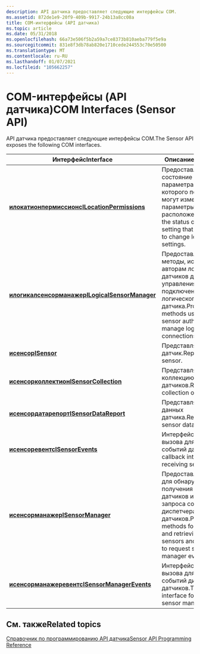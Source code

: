 ```yaml
---
description: API датчика предоставляет следующие интерфейсы COM.
ms.assetid: 872de1e9-20f9-409b-9917-24b13a8cc08a
title: COM-интерфейсы (API датчика)
ms.topic: article
ms.date: 05/31/2018
ms.openlocfilehash: 66a73e506f5b2a59a7ce8373b810aeba779f5e9a
ms.sourcegitcommit: 831e8f3db78ab820e1710cede244553c70e50500
ms.translationtype: MT
ms.contentlocale: ru-RU
ms.lasthandoff: 01/07/2021
ms.locfileid: "105662257"
---
```

# <a name="com-interfaces-sensor-api"></a><span data-ttu-id="05815-103">COM-интерфейсы (API датчика)</span><span class="sxs-lookup"><span data-stu-id="05815-103">COM Interfaces (Sensor API)</span></span>

<span data-ttu-id="05815-104">API датчика предоставляет следующие интерфейсы COM.</span><span class="sxs-lookup"><span data-stu-id="05815-104">The Sensor API exposes the following COM interfaces.</span></span>



| <span data-ttu-id="05815-105">Интерфейс</span><span class="sxs-lookup"><span data-stu-id="05815-105">Interface</span></span>                                              | <span data-ttu-id="05815-106">Описание</span><span class="sxs-lookup"><span data-stu-id="05815-106">Description</span></span>                                                                                                      |
|--------------------------------------------------------|------------------------------------------------------------------------------------------------------------------|
| [<span data-ttu-id="05815-107">**илокатионпермиссионс**</span><span class="sxs-lookup"><span data-stu-id="05815-107">**ILocationPermissions**</span></span>](/windows/desktop/api/sensorsapi/nn-sensorsapi-ilocationpermissions)   | <span data-ttu-id="05815-108">Предоставляет состояние системного параметра, с помощью которого пользователи могут изменять параметры расположения.</span><span class="sxs-lookup"><span data-stu-id="05815-108">Provides the status of the system setting that allows users to change location settings.</span></span>                         |
| <span data-ttu-id="05815-109">[**илогикалсенсорманажер**](/previous-versions/windows/desktop/legacy/dd318934(v=vs.85))</span><span class="sxs-lookup"><span data-stu-id="05815-109">[**ILogicalSensorManager**](/previous-versions/windows/desktop/legacy/dd318934(v=vs.85))</span></span> | <span data-ttu-id="05815-110">Предоставляет методы, используемые авторам логических датчиков для управления подключениями логического датчика.</span><span class="sxs-lookup"><span data-stu-id="05815-110">Provides methods used by logical sensor authors to manage logical sensor connections.</span></span>                            |
| [<span data-ttu-id="05815-111">**исенсор**</span><span class="sxs-lookup"><span data-stu-id="05815-111">**ISensor**</span></span>](/windows/desktop/api/sensorsapi/nn-sensorsapi-isensor)                             | <span data-ttu-id="05815-112">Представляет датчик.</span><span class="sxs-lookup"><span data-stu-id="05815-112">Represents a sensor.</span></span>                                                                                             |
| [<span data-ttu-id="05815-113">**исенсорколлектион**</span><span class="sxs-lookup"><span data-stu-id="05815-113">**ISensorCollection**</span></span>](/windows/desktop/api/sensorsapi/nn-sensorsapi-isensorcollection)         | <span data-ttu-id="05815-114">Представляет коллекцию датчиков.</span><span class="sxs-lookup"><span data-stu-id="05815-114">Represents a collection of sensors.</span></span>                                                                              |
| [<span data-ttu-id="05815-115">**исенсордатарепорт**</span><span class="sxs-lookup"><span data-stu-id="05815-115">**ISensorDataReport**</span></span>](/windows/desktop/api/sensorsapi/nn-sensorsapi-isensordatareport)         | <span data-ttu-id="05815-116">Представляет отчет о данных датчика.</span><span class="sxs-lookup"><span data-stu-id="05815-116">Represents a sensor data report.</span></span>                                                                                 |
| [<span data-ttu-id="05815-117">**исенсоревентс**</span><span class="sxs-lookup"><span data-stu-id="05815-117">**ISensorEvents**</span></span>](/windows/desktop/api/sensorsapi/nn-sensorsapi-isensorevents)                 | <span data-ttu-id="05815-118">Интерфейс обратного вызова для получения событий датчика.</span><span class="sxs-lookup"><span data-stu-id="05815-118">The callback interface for receiving sensor events.</span></span>                                                              |
| [<span data-ttu-id="05815-119">**исенсорманажер**</span><span class="sxs-lookup"><span data-stu-id="05815-119">**ISensorManager**</span></span>](/windows/desktop/api/sensorsapi/nn-sensorsapi-isensormanager)               | <span data-ttu-id="05815-120">Предоставляет методы для обнаружения и получения доступных датчиков и метода для запроса событий диспетчера датчиков.</span><span class="sxs-lookup"><span data-stu-id="05815-120">Provides methods for discovering and retrieving available sensors and a method to request sensor manager events.</span></span> |
| [<span data-ttu-id="05815-121">**исенсорманажеревентс**</span><span class="sxs-lookup"><span data-stu-id="05815-121">**ISensorManagerEvents**</span></span>](/windows/desktop/api/sensorsapi/nn-sensorsapi-isensormanagerevents)   | <span data-ttu-id="05815-122">Интерфейс обратного вызова для получения событий диспетчера датчиков.</span><span class="sxs-lookup"><span data-stu-id="05815-122">The callback interface for receiving sensor manager events.</span></span>                                                      |



 

## <a name="related-topics"></a><span data-ttu-id="05815-123">См. также</span><span class="sxs-lookup"><span data-stu-id="05815-123">Related topics</span></span>

<dl> <dt>

[<span data-ttu-id="05815-124">Справочник по программированию API датчика</span><span class="sxs-lookup"><span data-stu-id="05815-124">Sensor API Programming Reference</span></span>](sensor-api-programming-reference.md)
</dt> </dl>

 

 
